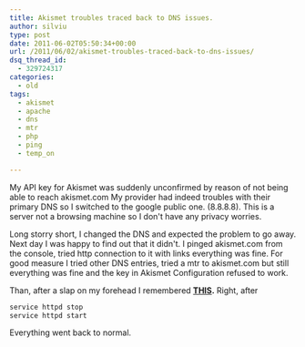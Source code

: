 ```yaml
---
title: Akismet troubles traced back to DNS issues.
author: silviu
type: post
date: 2011-06-02T05:50:34+00:00
url: /2011/06/02/akismet-troubles-traced-back-to-dns-issues/
dsq_thread_id:
  - 329724317
categories:
  - old
tags:
  - akismet
  - apache
  - dns
  - mtr
  - php
  - ping
  - temp_on

---
```

My API key for Akismet was suddenly unconfirmed by reason of not being able to reach akismet.com My provider had indeed troubles with their primary DNS so I switched to the google public one. (8.8.8.8). This is a server not a browsing machine so I don't have any privacy worries.

Long storry short, I changed the DNS and expected the problem to go away. Next day I was happy to find out that it didn't. I pinged akismet.com from the console, tried http connection to it with links everything was fine. For good measure I tried other DNS entries, tried a mtr to akismet.com but still everything was fine and the key in Akismet Configuration refused to work.

Than, after a slap on my forehead I remembered **[THIS][1].** Right, after
```bash
service httpd stop
service httpd start
```
Everything went back to normal.

 [1]: http://www.sgvulcan.com/php-code-misses-dns-updates/